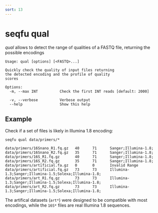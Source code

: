 ```yaml
---
sort: 13
---
```

# seqfu qual

*qual* allows to detect the range of qualities
of a FASTQ file, returning the possible encodings

```text
Usage: qual [options] [<FASTQ>...] 

Quickly check the quality of input files returning
the detected encoding and the profile of quality
scores

Options:
  -m, --max INT          Check the first INT reads [default: 2000]

  -v, --verbose          Verbose output
  --help                 Show this help
```

## Example

Check if a set of files is likely in Illumina 1.8 encoding:

```
seqfu qual data/primers/*

data/primers/16Snano_R1.fq.gz   40      71      Sanger;Illumina-1.8;
data/primers/16Snano_R2.fq.gz   35      71      Sanger;Illumina-1.8;
data/primers/16S_R1.fq.gz       40      71      Sanger;Illumina-1.8;
data/primers/16S_R2.fq.gz       35      71      Sanger;Illumina-1.8;
data/primers/artificial.fa.gz   0       0       Invalid Range
data/primers/artificial.fq.gz   73      73      Illumina-1.3;Sanger;Illumina-1.5;Solexa;Illumina-1.8;
data/primers/art_R1.fq.gz       73      73      Illumina-1.3;Sanger;Illumina-1.5;Solexa;Illumina-1.8;
data/primers/art_R2.fq.gz       73      73      Illumina-1.3;Sanger;Illumina-1.5;Solexa;Illumina-1.8;
```
The artifical datasets (`art*`) were designed to be compatible with most encodings,
while the `16S*` files are real Illumina 1.8 sequences.
